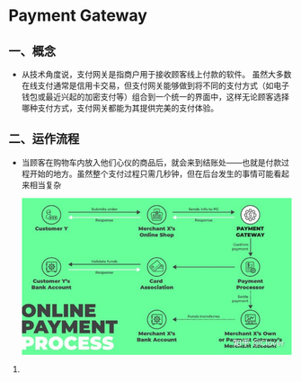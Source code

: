 # Payment Gateway

## 一、概念

* 从技术角度说，支付网关是指商户用于接收顾客线上付款的软件。 虽然大多数在线支付通常是信用卡交易，但支付网关能够做到将不同的支付方式（如电子钱包或最近兴起的加密支付等）组合到一个统一的界面中，这样无论顾客选择哪种支付方式，支付网关都能为其提供完美的支付体验。 

## 二、运作流程

* 当顾客在购物车内放入他们心仪的商品后，就会来到结账处——也就是付款过程开始的地方。虽然整个支付过程只需几秒钟，但在后台发生的事情可能看起来相当复杂 

  ![](./images/支付网关运作流程.jpg)

1. 